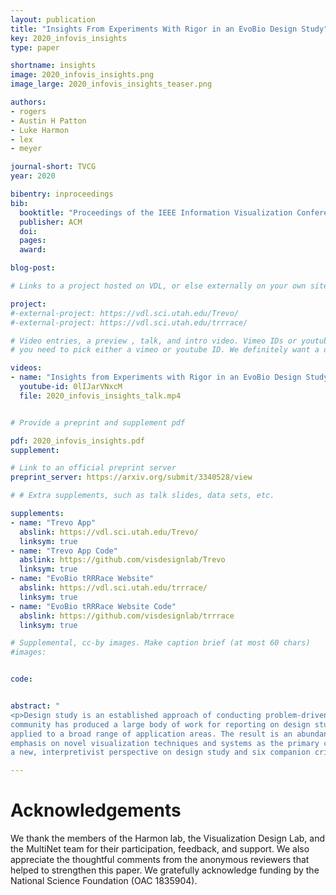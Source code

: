 ```yaml
---
layout: publication
title: "Insights From Experiments With Rigor in an EvoBio Design Study"
key: 2020_infovis_insights
type: paper

shortname: insights
image: 2020_infovis_insights.png
image_large: 2020_infovis_insights_teaser.png

authors:
- rogers
- Austin H Patton
- Luke Harmon
- lex
- meyer

journal-short: TVCG
year: 2020

bibentry: inproceedings
bib:
  booktitle: "Proceedings of the IEEE Information Visualization Conference"
  publisher: ACM
  doi: 
  pages: 
  award:

blog-post: 

# Links to a project hosted on VDL, or else externally on your own site

project:
#-external-project: https://vdl.sci.utah.edu/Trevo/
#-external-project: https://vdl.sci.utah.edu/trrrace/

# Video entries, a preview , talk, and intro video. Vimeo IDs or youtube IDs are supported
# you need to pick either a vimeo or youtube ID. We definitely want a downloadable video too.

videos:
- name: "Insights from Experiments with Rigor in an EvoBio Design Study"
  youtube-id: 0lIJarVNxcM
  file: 2020_infovis_insights_talk.mp4


# Provide a preprint and supplement pdf

pdf: 2020_infovis_insights.pdf
supplement: 

# Link to an official preprint server
preprint_server: https://arxiv.org/submit/3340528/view 

# # Extra supplements, such as talk slides, data sets, etc.

supplements:
- name: "Trevo App"
  abslink: https://vdl.sci.utah.edu/Trevo/
  linksym: true
- name: "Trevo App Code"
  abslink: https://github.com/visdesignlab/Trevo
  linksym: true
- name: "EvoBio tRRRace Website"
  abslink: https://vdl.sci.utah.edu/trrrace/
  linksym: true
- name: "EvoBio tRRRace Website Code"
  abslink: https://github.com/visdesignlab/trrrace
  linksym: true

# Supplemental, cc-by images. Make caption brief (at most 60 chars)
#images:


code: 


abstract: "
<p>Design study is an established approach of conducting problem-driven visualization research. The academic visualization
community has produced a large body of work for reporting on design studies, informed by a handful of theoretical frameworks, and
applied to a broad range of application areas. The result is an abundance of reported insights into visualization design, with an
emphasis on novel visualization techniques and systems as the primary contribution of these studies. In recent work we proposed
a new, interpretivist perspective on design study and six companion criteria for rigor that highlight the opportunities for researchers to contribute knowledge that extends beyond visualization idioms and software. In this work we conducted a year-long collaboration with evolutionary biologists to develop an interactive tool for visual exploration of multivariate datasets and phylogenetic trees. During this design study we experimented with methods to support three of the rigor criteria: ABUNDANT, REFLEXIVE, and TRANSPARENT. As a result we contribute two novel visualization techniques for the analysis of multivariate phylogenetic datasets, three methodological recommendations for conducting design studies drawn from reflections over our process of experimentation, and two writing devices for reporting interpretivist design study. We offer this work as an example for implementing the rigor criteria to produce a diverse range of knowledge contributions.</p>"

---
```


# Acknowledgements

We thank the members of the Harmon lab, the Visualization Design Lab, and the MultiNet team for their participation, feedback, and support. We also appreciate the thoughtful comments from the anonymous reviewers that helped to strengthen this paper. We gratefully acknowledge funding by the National Science Foundation (OAC 1835904).
